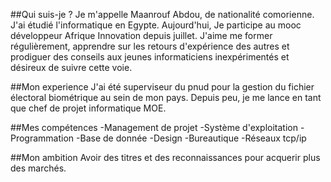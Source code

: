 ##Qui suis-je ?
Je m'appelle Maanrouf Abdou, de nationalité comorienne. J'ai étudié l'informatique en Egypte. Aujourd'hui, Je participe au mooc développeur Afrique Innovation depuis juillet. J'aime me former régulièrement, apprendre sur les retours d'expérience des autres et prodiguer des conseils aux jeunes informaticiens inexpérimentés et désireux de suivre cette voie.

##Mon experience
J'ai été superviseur du pnud pour la gestion du fichier électoral biométrique au sein de mon pays. Depuis peu, je me lance en tant que chef de projet informatique MOE.

##Mes compétences
 -Management de projet
 -Système d'exploitation
 -Programmation
 -Base de donnée
 -Design
 -Bureautique
 -Réseaux tcp/ip

##Mon ambition
Avoir des titres et des reconnaissances pour acquerir plus des marchés. 
